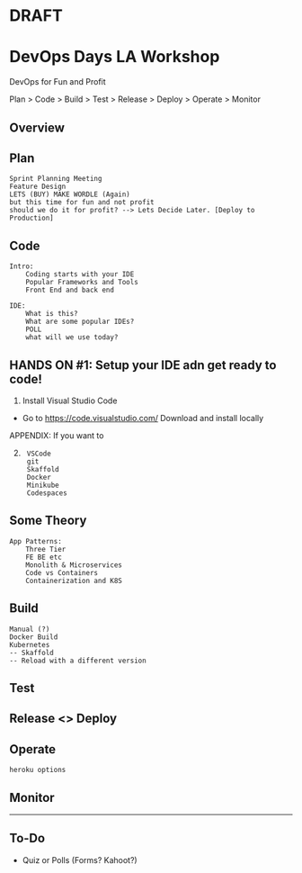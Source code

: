 # DRAFT 
# DevOps Days LA Workshop
DevOps for Fun and Profit
 
 Plan > Code > Build > Test > Release > Deploy > Operate > Monitor
## Overview 
## Plan 

    Sprint Planning Meeting 
    Feature Design
    LETS (BUY) MAKE WORDLE (Again)
    but this time for fun and not profit
    should we do it for profit? --> Lets Decide Later. [Deploy to Production]

## Code
    Intro: 
        Coding starts with your IDE
        Popular Frameworks and Tools
        Front End and back end 

    IDE: 
        What is this?
        What are some popular IDEs?
        POLL 
        what will we use today? 
    
## HANDS ON #1: Setup your IDE adn get ready to code! 

1. Install Visual Studio Code 
- Go to https://code.visualstudio.com/
Download and install locally


APPENDIX: If you want to 


2. 
        VSCode
        git
        Skaffold
        Docker
        Minikube 
        Codespaces

## Some Theory
    App Patterns: 
        Three Tier 
        FE BE etc 
        Monolith & Microservices 
        Code vs Containers 
        Containerization and K8S

## Build
    Manual (?)
    Docker Build
    Kubernetes
    -- Skaffold 
    -- Reload with a different version

## Test

## Release <> Deploy 

## Operate
    heroku options 

## Monitor

---

## To-Do
- Quiz or Polls (Forms? Kahoot?)
